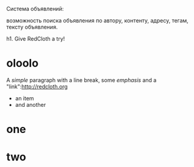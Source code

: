 Система объявлений:

возможность поиска объявления по автору, контенту, адресу, тегам, тексту объявления.



h1. Give RedCloth a try!
<h1>oloolo</h1>

A *simple* paragraph with
a line break, some _emphasis_ and a "link":http://redcloth.org

* an item
* and another

# one
# two
